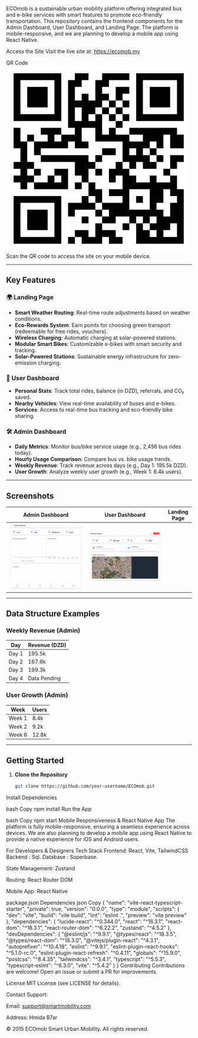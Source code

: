 ECOmob is a sustainable urban mobility platform offering integrated bus and e-bike services with smart features to promote eco-friendly transportation. This repository contains the frontend components for the Admin Dashboard, User Dashboard, and Landing Page. The platform is mobile-responsive, and we are planning to develop a mobile app using React Native.

Access the Site
Visit the live site at: https://ecomob.my

QR Code
![QR](./images/qr.svg)
Scan the QR code to access the site on your mobile device.

---

## Key Features

### 🌍 Landing Page
- **Smart Weather Routing**: Real-time route adjustments based on weather conditions.
- **Eco-Rewards System**: Earn points for choosing green transport (redeemable for free rides, vouchers).
- **Wireless Charging**: Automatic charging at solar-powered stations.
- **Modular Smart Bikes**: Customizable e-bikes with smart security and tracking.
- **Solar-Powered Stations**: Sustainable energy infrastructure for zero-emission charging.

### 👤 User Dashboard
- **Personal Stats**: Track total rides, balance (in DZD), referrals, and CO₂ saved.
- **Nearby Vehicles**: View real-time availability of buses and e-bikes.
- **Services**: Access to real-time bus tracking and eco-friendly bike sharing.

### 🛠️ Admin Dashboard
- **Daily Metrics**: Monitor bus/bike service usage (e.g., 2,456 bus rides today).
- **Hourly Usage Comparison**: Compare bus vs. bike usage trends.
- **Weekly Revenue**: Track revenue across days (e.g., Day 1: 195.5k DZD).
- **User Growth**: Analyze weekly user growth (e.g., Week 1: 8.4k users).

---

## Screenshots

| Admin Dashboard          | User Dashboard           | Landing Page              |
|--------------------------|--------------------------|---------------------------|
| ![Admin](./images/admin-dashbourd.png) | ![User](./images/user-dashbourd.png) |

---

## Data Structure Examples

### Weekly Revenue (Admin)
| Day   | Revenue (DZD) |
|-------|---------------|
| Day 1 | 195.5k        |
| Day 2 | 167.8k        |
| Day 3 | 199.3k        |
| Day 4 | Data Pending  | *// Note: Example placeholder*

### User Growth (Admin)
| Week  | Users  |
|-------|--------|
| Week 1| 8.4k   |
| Week 2| 9.2k   |
| Week 6| 12.8k  |

---

## Getting Started

1. **Clone the Repository**
   ```bash
   git clone https://github.com/your-username/ECOmob.git
Install Dependencies

bash
Copy
npm install
Run the App

bash
Copy
npm start
Mobile Responsiveness & React Native App
The platform is fully mobile-responsive, ensuring a seamless experience across devices. We are also planning to develop a mobile app using React Native to provide a native experience for iOS and Android users.


For Developers & Designers
Tech Stack
Frontend: React, Vite, TailwindCSS
Backend : Sql.
Database : Superbase.


State Management: Zustand

Routing: React Router DOM

Mobile App: React Native 

package.json Dependencies
json
Copy
{
  "name": "vite-react-typescript-starter",
  "private": true,
  "version": "0.0.0",
  "type": "module",
  "scripts": {
    "dev": "vite",
    "build": "vite build",
    "lint": "eslint .",
    "preview": "vite preview"
  },
  "dependencies": {
    "lucide-react": "^0.344.0",
    "react": "^18.3.1",
    "react-dom": "^18.3.1",
    "react-router-dom": "^6.22.2",
    "zustand": "^4.5.2"
  },
  "devDependencies": {
    "@eslint/js": "^9.9.1",
    "@types/react": "^18.3.5",
    "@types/react-dom": "^18.3.0",
    "@vitejs/plugin-react": "^4.3.1",
    "autoprefixer": "^10.4.18",
    "eslint": "^9.9.1",
    "eslint-plugin-react-hooks": "^5.1.0-rc.0",
    "eslint-plugin-react-refresh": "^0.4.11",
    "globals": "^15.9.0",
    "postcss": "^8.4.35",
    "tailwindcss": "^3.4.1",
    "typescript": "^5.5.3",
    "typescript-eslint": "^8.3.0",
    "vite": "^5.4.2"
  }
}
Contributing
Contributions are welcome! Open an issue or submit a PR for improvements.

License
MIT License (see LICENSE for details).

Contact
Support: 

Email: support@smartmobility.com

Address: Hmida B7ar 

© 2015 ECOmob Smart Urban Mobility. All rights reserved.
